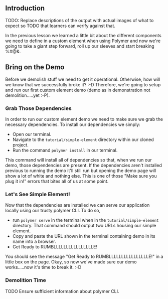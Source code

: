 ## Introduction

TODO: Replace descriptions of the output with actual images of what to expect so
TODO that learners can verify against that.

In the previous lesson we learned a little bit about the different components we
need to define in a custom element when using Polymer and now we're going to take
a giant step forward, roll up our sleeves and start breaking %#@&.

## Bring on the Demo
Before we demolish stuff we need to get it operational. Otherwise, how will we
know that we successfully broke it? :-D Therefore, we're going to setup and run
our first custom element demo (demo as in demonstration not demolition.....yet :-P).

### Grab Those Dependencies
In order to run our custom element demo we need to make sure we grab the necessary
dependencies. To install our dependencies we simply:
  * Open our terminal.
  * Navigate to the `tutorial/simple-element` directory within our cloned project.
  * Run the command `polymer install` in our terminal.

This command will install all of dependencies so that, when we run our demo, those
dependencies are present. If the dependencies aren't installed previous to running
the demo it'll still run but opening the demo page will show a lot of white and
nothing else. This is one of those "Make sure you plug it in!" errors that bites
all of us at some point.

### Let's See Simple Element!
Now that the dependencies are installed we can serve our application locally using
our trusty polymer CLI. To do so,
  * run `polymer serve` in the terminal when in the `tutorial/simple-element`
  directory. That command should output two URLs housing our simple element.
  * Copy and paste the URL shown in the terminal containing demo in its name into
  a browser.
  * Get Ready to RUMBLLLLLLLLLLLLLLLLE!

You should see the message "Get Ready to RUMBLLLLLLLLLLLLLLLLE!" in a little box
on the page. Okay, so now we've made sure our demo works.....now it's time to
break it. :-D

### Demolition Time


TODO Ensure sufficient information about polymer CLI.
